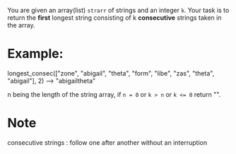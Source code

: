 You are given an array(list) `strarr` of strings and an integer `k`. Your task is to return the **first** longest string
consisting of k **consecutive** strings taken in the array.

# Example:

longest_consec(["zone", "abigail", "theta", "form", "libe", "zas", "theta", "abigail"], 2) --> "abigailtheta"

n being the length of the string array, if `n = 0` or `k > n` or `k <= 0` return "".

# Note
consecutive strings : follow one after another without an interruption